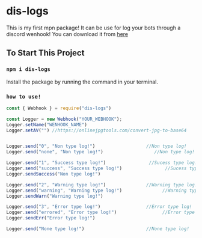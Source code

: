 # dis-logs

This is my first mpn package!
It can be use for log your bots through a discord wenhook! You can download it from [here](https://www.npmjs.com/package/dis-logs)

## To Start This Project

### `npm i dis-logs`

Install the package by running the command in your terminal.

### `how to use!`

```js
const { Webhook } = require("dis-logs")

const Logger = new Webhook("YOUR_WEBHOOK");
Logger.setName("WENHOOK_NAME")
Logger.setAV("") //https://onlinejpgtools.com/convert-jpg-to-base64


Logger.send("0", "Non type log!")                   //Non type log!
Logger.send("none", "Non type log!")                   //Non type log!

Logger.send("1", "Success type log!")                //Sucess type log!
Logger.send("success", "Success type log!")                //Sucess type log!
Logger.sendSuccess("Non type log!")

Logger.send("2", "Warning type log!")               //Warning type log!
Logger.send("warning", "Warning type log!")               //Warning type log!
Logger.sendWarn("Warning type log!")

Logger.send("3", "Error type log!")                 //Error type log!
Logger.send("errored", "Error type log!")                 //Error type log!
Logger.sendErr("Error type log!")

Logger.send("None type log!")                       //None type log!
```